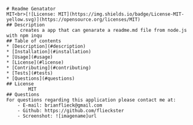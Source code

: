 
    # Readme Genatator
    MIT<br>[![License: MIT](https://img.shields.io/badge/License-MIT-yellow.svg)](https://opensource.org/licenses/MIT)
    ## Description 
         creates a app that can genarate a readme.md file from node.js with npm inqu
    ## Table of contents
    * [Description](#description)
    * [Installation](#installation)
    * [Usage](#usage)
    * [License](#license)
    * [Contributing](#contributing)
    * [Tests](#tests)
    * [Questions](#questions)
    ## License
            MIT
    ## Questions
    For questions regarding this application please contact me at:
        - E-mail: brianflieck@gmail.com
        - Github: https://github.com/flieckster
        - Screenshot: ![imagename]url

        